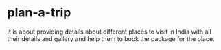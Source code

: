 # plan-a-trip
It is about providing details about different places to visit in India with all their details and gallery and help them to book the package for the place.
